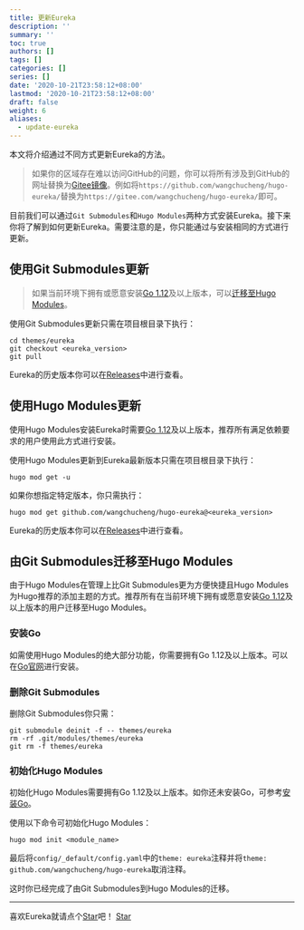 ```yaml
---
title: 更新Eureka
description: ''
summary: ''
toc: true
authors: []
tags: []
categories: []
series: []
date: '2020-10-21T23:58:12+08:00'
lastmod: '2020-10-21T23:58:12+08:00'
draft: false
weight: 6
aliases:
  - update-eureka
---
```


本文将介绍通过不同方式更新Eureka的方法。

<!--more-->

>	如果你的区域存在难以访问GitHub的问题，你可以将所有涉及到GitHub的网址替换为[Gitee镜像](https://gitee.com/wangchucheng/hugo-eureka/)。例如将`https://github.com/wangchucheng/hugo-eureka/`替换为`https://gitee.com/wangchucheng/hugo-eureka/`即可。

目前我们可以通过`Git Submodules`和`Hugo Modules`两种方式安装Eureka。接下来你将了解到如何更新Eureka。需要注意的是，你只能通过与安装相同的方式进行更新。

## 使用Git Submodules更新

> 如果当前环境下拥有或愿意安装[Go 1.12](https://golang.org/dl/)及以上版本，可以[迁移至Hugo Modules](#由git-submodules迁移至hugo-modules)。

使用Git Submodules更新只需在项目根目录下执行：

```shell
cd themes/eureka
git checkout <eureka_version>
git pull
```

Eureka的历史版本你可以在[Releases](https://github.com/wangchucheng/hugo-eureka/releases)中进行查看。

## 使用Hugo Modules更新

使用Hugo Modules安装Eureka时需要[Go 1.12](https://golang.org/dl/)及以上版本，推荐所有满足依赖要求的用户使用此方式进行安装。

使用Hugo Modules更新到Eureka最新版本只需在项目根目录下执行：

```shell
hugo mod get -u
```

如果你想指定特定版本，你只需执行：

```shell
hugo mod get github.com/wangchucheng/hugo-eureka@<eureka_version>
```

Eureka的历史版本你可以在[Releases](https://github.com/wangchucheng/hugo-eureka/releases)中进行查看。

## 由Git Submodules迁移至Hugo Modules

由于Hugo Modules在管理上比Git Submodules更为方便快捷且Hugo Modules为Hugo推荐的添加主题的方式。推荐所有在当前环境下拥有或愿意安装[Go 1.12](https://golang.org/dl/)及以上版本的用户迁移至Hugo Modules。

### 安装Go

如需使用Hugo Modules的绝大部分功能，你需要拥有Go 1.12及以上版本。可以在[Go官网](https://golang.org/dl/)进行安装。

### 删除Git Submodules

删除Git Submodules你只需：

```shell
git submodule deinit -f -- themes/eureka
rm -rf .git/modules/themes/eureka
git rm -f themes/eureka
```

### 初始化Hugo Modules

初始化Hugo Modules需要拥有Go 1.12及以上版本。如你还未安装Go，可参考[安装Go](#安装go)。

使用以下命令可初始化Hugo Modules：

```shell
hugo mod init <module_name>
```

最后将`config/_default/config.yaml`中的`theme: eureka`注释并将`theme: github.com/wangchucheng/hugo-eureka`取消注释。

这时你已经完成了由Git Submodules到Hugo Modules的迁移。

---

<div class="flex flex-col items-center">
	<span class="mb-4">喜欢Eureka就请点个<a href="https://github.com/wangchucheng/hugo-eureka">Star</a>吧！</span>
	<a class="github-button" href="https://github.com/wangchucheng/hugo-eureka" data-size="large" aria-label="Star wangchucheng/hugo-eureka on GitHub">Star</a>
</div>